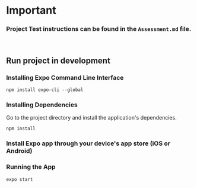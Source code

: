 # Important

### Project Test instructions can be found in the `Assessment.md` file.
<br/>

## Run project in development

### Installing Expo Command Line Interface
```
npm install expo-cli --global
```
### Installing Dependencies
Go to the project directory and install the application's dependencies.
```
npm install
```
### Install Expo app through your device's app store (iOS or Android)

### Running the App 
```
expo start
```


